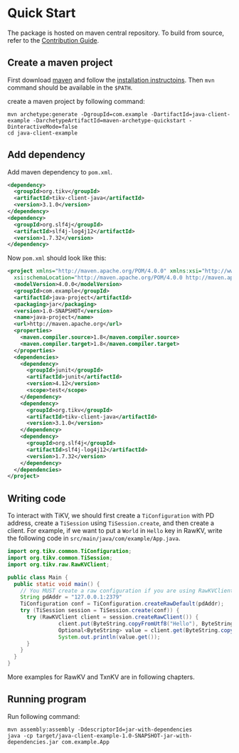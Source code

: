 # Quick Start

The package is hosted on maven central repository. To build from source, refer to the [Contribution Guide](../contribution/introduction.html).

## Create a maven project

First download [maven] and follow the [installation instructoins][install]. Then `mvn` command should be available in the `$PATH`.

[maven]: https://maven.apache.org/download.html
[install]: https://maven.apache.org/install.html

create a maven project by following command:

```
mvn archetype:generate -DgroupId=com.example -DartifactId=java-client-example -DarchetypeArtifactId=maven-archetype-quickstart -DinteractiveMode=false
cd java-client-example
```

## Add dependency

Add maven dependency to `pom.xml`.

```xml
<dependency>
  <groupId>org.tikv</groupId>
  <artifactId>tikv-client-java</artifactId>
  <version>3.1.0</version>
</dependency>
<dependency>
  <groupId>org.slf4j</groupId>
  <artifactId>slf4j-log4j12</artifactId>
  <version>1.7.32</version>
</dependency>
```

Now `pom.xml` should look like this:

```xml
<project xmlns="http://maven.apache.org/POM/4.0.0" xmlns:xsi="http://www.w3.org/2001/XMLSchema-instance"
  xsi:schemaLocation="http://maven.apache.org/POM/4.0.0 http://maven.apache.org/maven-v4_0_0.xsd">
  <modelVersion>4.0.0</modelVersion>
  <groupId>com.example</groupId>
  <artifactId>java-project</artifactId>
  <packaging>jar</packaging>
  <version>1.0-SNAPSHOT</version>
  <name>java-project</name>
  <url>http://maven.apache.org</url>
  <properties>
    <maven.compiler.source>1.8</maven.compiler.source>
    <maven.compiler.target>1.8</maven.compiler.target>
  </properties>
  <dependencies>
    <dependency>
      <groupId>junit</groupId>
      <artifactId>junit</artifactId>
      <version>4.12</version>
      <scope>test</scope>
    </dependency>
    <dependency>
      <groupId>org.tikv</groupId>
      <artifactId>tikv-client-java</artifactId>
      <version>3.1.0</version>
    </dependency>
    <dependency>
      <groupId>org.slf4j</groupId>
      <artifactId>slf4j-log4j12</artifactId>
      <version>1.7.32</version>
    </dependency>
  </dependencies>
</project>
```

## Writing code

To interact with TiKV, we should first create a `TiConfiguration` with PD address, create a `TiSession` using `TiSession.create`, and then create a client.
For example, if we want to put a `World` in `Hello` key in RawKV, write the following code in `src/main/java/com/example/App.java`.

```java
import org.tikv.common.TiConfiguration;
import org.tikv.common.TiSession;
import org.tikv.raw.RawKVClient;

public class Main {
  public static void main() {
    // You MUST create a raw configuration if you are using RawKVClient.
    String pdAddr = "127.0.0.1:2379"
    TiConfiguration conf = TiConfiguration.createRawDefault(pdAddr);
    try (TiSession session = TiSession.create(conf)) {
      try (RawKVClient client = session.createRawClient()) {
				client.put(ByteString.copyFromUtf8("Hello"), ByteString.copyFromUtf8("World"));
				Optional<ByteString> value = client.get(ByteString.copyFromUtf8("Hello"));
				System.out.println(value.get());
      }
    }
  }
}
```

More examples for RawKV and TxnKV are in following chapters.

## Running program

Run following command:

```
mvn assembly:assembly -DdescriptorId=jar-with-dependencies
java -cp target/java-client-example-1.0-SNAPSHOT-jar-with-dependencies.jar com.example.App
```